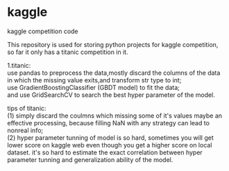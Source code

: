 # kaggle
kaggle competition code

This repository is used for storing python projects for kaggle competition, so far it only has a titanic competition in it.  
  
1.titanic:  
use pandas to preprocess the data,mostly discard the columns of the data in which the missing value exits,and transform str type to int;  
use GradientBoostingClassifier (GBDT model) to fit the data;  
and use GridSearchCV to search the best hyper parameter of the model.

tips of titanic:  
(1) simply discard the coulmns which missing some of it's values maybe an effective processing, because filling NaN with any strategy can lead to nonreal info;  
(2) hyper parameter tunning of model is so hard, sometimes you will get lower score on kaggle web even though you get a higher score on local dataset. it's so hard to estimate the exact correlation between hyper parameter tunning and generalization ability of the model.
